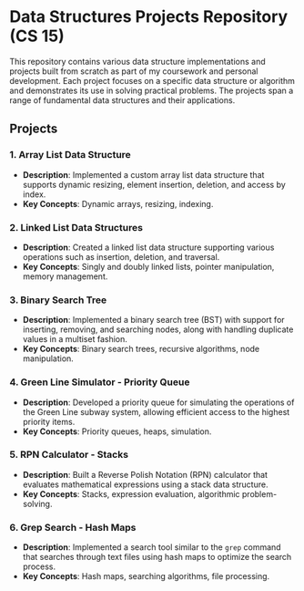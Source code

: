 # Data Structures Projects Repository (CS 15)

This repository contains various data structure implementations and projects built from scratch as part of my coursework and personal development. Each project focuses on a specific data structure or algorithm and demonstrates its use in solving practical problems. The projects span a range of fundamental data structures and their applications.

## Projects

### 1. **Array List Data Structure**
   - **Description**: Implemented a custom array list data structure that supports dynamic resizing, element insertion, deletion, and access by index.
   - **Key Concepts**: Dynamic arrays, resizing, indexing.

### 2. **Linked List Data Structures**
   - **Description**: Created a linked list data structure supporting various operations such as insertion, deletion, and traversal.
   - **Key Concepts**: Singly and doubly linked lists, pointer manipulation, memory management.

### 3. **Binary Search Tree**
   - **Description**: Implemented a binary search tree (BST) with support for inserting, removing, and searching nodes, along with handling duplicate values in a multiset fashion.
   - **Key Concepts**: Binary search trees, recursive algorithms, node manipulation.

### 4. **Green Line Simulator - Priority Queue**
   - **Description**: Developed a priority queue for simulating the operations of the Green Line subway system, allowing efficient access to the highest priority items.
   - **Key Concepts**: Priority queues, heaps, simulation.

### 5. **RPN Calculator - Stacks**
   - **Description**: Built a Reverse Polish Notation (RPN) calculator that evaluates mathematical expressions using a stack data structure.
   - **Key Concepts**: Stacks, expression evaluation, algorithmic problem-solving.

### 6. **Grep Search - Hash Maps**
   - **Description**: Implemented a search tool similar to the `grep` command that searches through text files using hash maps to optimize the search process.
   - **Key Concepts**: Hash maps, searching algorithms, file processing.
